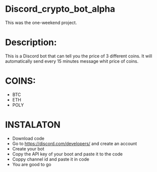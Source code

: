 # Discord_crypto_bot_alpha
This was the one-weekend project.
# Description:
This is a Discord bot that can tell you the price of 3 different coins. It will automatically send every 15 minutes message whit price of coins.

# COINS:
- BTC
- ETH
- POLY

# INSTALATON
- Download code
- Go to https://discord.com/developers/ and create an account
- Create your bot
- Copy the API key of your boot and paste it to the code
- Coppy channel id and paste it in code
- You are good to go
